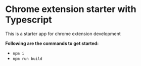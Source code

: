 # Chrome extension starter with Typescript

This is a starter app for chrome extension development
 
**Following are the commands to get started:**
- `npm i`
- `npm run build`